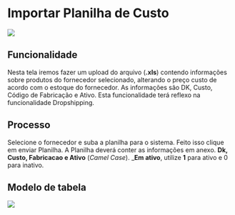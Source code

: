 # Importar Planilha de Custo

![](http://developers.connectparts.com.br/imagens/importaPlanilhaCusto_01.png)

## Funcionalidade

Nesta tela iremos fazer um upload do arquivo \(**.xls**\) contendo informações sobre produtos do fornecedor selecionado, alterando o preço custo de acordo com o estoque do fornecedor. As informações são DK, Custo, Código de Fabricação e Ativo. Esta funcionalidade terá reflexo na funcionalidade Dropshipping.

## Processo

Selecione o fornecedor e suba a planilha para o sistema. Feito isso clique em enviar Planilha. A Planilha deverá conter as informações em anexo. **Dk, Custo, Fabricacao e Ativo** \(_Camel Case_\). \_**Em ativo**, utilize **1** para ativo e 0 para inativo.

## Modelo de tabela

![](http://developers.connectparts.com.br/imagens/importaPlanilhaCusto_02.png)

